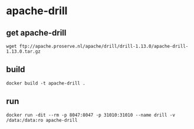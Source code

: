# apache-drill

## get apache-drill
```
wget ftp://apache.proserve.nl/apache/drill/drill-1.13.0/apache-drill-1.13.0.tar.gz
```

## build
```
docker build -t apache-drill .
```

## run
```
docker run -dit --rm -p 8047:8047 -p 31010:31010 --name drill -v /data:/data:ro apache-drill
```
